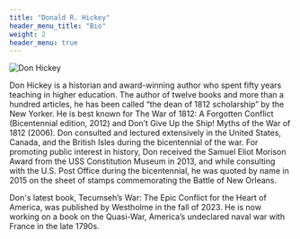 ```yaml
---
title: "Donald R. Hickey"
header_menu_title: "Bio"
weight: 2
header_menu: true
---
```


![Don Hickey](images/Don_Hickey.jpg)

Don Hickey is a historian and award-winning author who spent fifty years teaching in higher education. The author of twelve books and more than a hundred articles, he has been called “the dean of 1812 scholarship” by the New Yorker. He is best known for The War of 1812: A Forgotten Conflict (Bicentennial edition, 2012) and Don’t Give Up the Ship! Myths of the War of 1812 (2006). Don consulted and lectured extensively in the United States, Canada, and the British Isles during the bicentennial of the war.  For promoting public interest in history, Don received the Samuel Eliot Morison Award from the USS Constitution Museum in 2013, and while consulting with the U.S. Post Office during the bicentennial, he was quoted by name in 2015 on the sheet of stamps commemorating the Battle of New Orleans.  

Don's latest book, Tecumseh’s War: The Epic Conflict for the Heart of America, was published by Westholme in the fall of 2023. He is now working on a book on the Quasi-War, America’s undeclared naval war with France in the late 1790s.